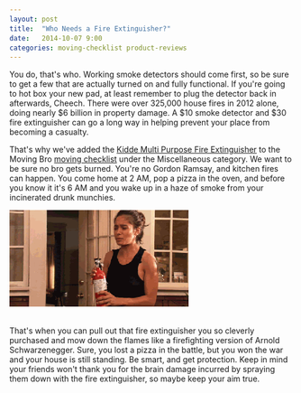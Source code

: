 ```yaml
---
layout: post
title:  "Who Needs a Fire Extinguisher?"
date:   2014-10-07 9:00
categories: moving-checklist product-reviews
---
```


You do, that's who. Working smoke detectors should come first, so be sure to get a few that are actually turned on and fully functional. If you're going to hot box your new pad, at least remember to plug the detector back in afterwards, Cheech. There were over 325,000 house fires in 2012 alone, doing nearly $6 billion in property damage. A $10 smoke detector and $30 fire extinguisher can go a long way in helping prevent your place from becoming a casualty.

That's why we've added the [Kidde Multi Purpose Fire Extinguisher](http://www.amazon.com/Kidde-FA110-Purpose-Extinguisher-1A10BC/dp/B00002ND64) to the Moving Bro [moving checklist](http://www.movingbro.com) under the Miscellaneous category. We want to be sure no bro gets burned. You're no Gordon Ramsay, and kitchen fires can happen. You come home at 2 AM, pop a pizza in the oven, and before you know it it's 6 AM and you wake up in a haze of smoke from your incinerated drunk munchies.

<div class="text-center">
	<img src="/images/firefighter.gif" alt="Firefighter" />
</div>
<br>

That's when you can pull out that fire extinguisher you so cleverly purchased and mow down the flames like a firefighting version of Arnold Schwarzenegger. Sure, you lost a pizza in the battle, but you won the war and your house is still standing. Be smart, and get protection. Keep in mind your friends won't thank you for the brain damage incurred by spraying them down with the fire extinguisher, so maybe keep your aim true.



